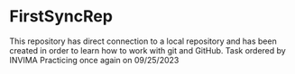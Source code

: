 # FirstSyncRep
This repository has direct connection to a local repository and has been created in order to learn how to work with git and GitHub.
Task ordered by INVIMA 
Practicing once again on 09/25/2023